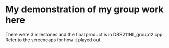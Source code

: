 # My demonstration of my group work here

There were 3 milestones and the final product is in DBS211NII_group12.cpp. Refer to the screencaps for how it played out.
